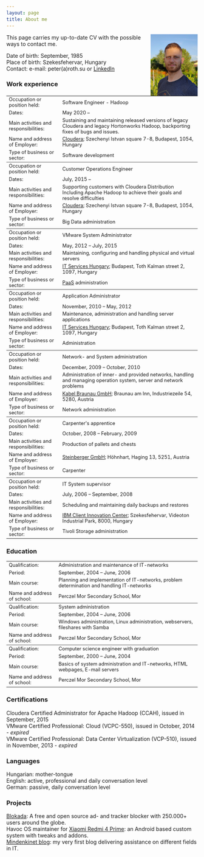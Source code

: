 ```yaml
---
layout: page
title: About me
---
```

<img src="/assets/pic/peter.jpg" align="right"/>
This page carries my up-to-date CV with the possible ways to contact me.

Date of birth: September, 1985  
Place of birth: Szekesfehervar, Hungary  
Contact: e-mail: peter(a)roth.su or [LinkedIn](https://www.linkedin.com/in/thisispeterroth/)  

<style>
    table, tr, td {
        align="left";
        font-size: .8rem;
    }
</style>

### Work experience
<table>
  <col width="28%">
  <col width="72%">
  <tr>
        <td>Occupation or position held:</td>
        <td>Software Engineer - Hadoop</td>
    </tr>
    <tr>
        <td>Dates:</td>
        <td>May 2020 &ndash;</td>
    </tr>
    <tr>
        <td>Main activities and responsibilities:</td>
        <td>Sustaining and maintaining released versions of legacy Cloudera and legacy Hortonworks Hadoop, backporting fixes of bugs and issues.</td>
    </tr>
    <tr>
        <td>Name and address of Employer:</td>
        <td><a href="https://www.cloudera.com/" target="_blank">Cloudera</a>; Szechenyi Istvan square 7-8, Budapest, 1054, Hungary</td>
    </tr>
    <tr>
        <td style="border-bottom: 1px solid #404040;">Type of business or sector:</td>
        <td style="border-bottom: 1px solid #404040;">Software development</td>
    </tr>
    <tr>
        <td>Occupation or position held:</td>
        <td>Customer Operations Engineer</td>
    </tr>
    <tr>
        <td>Dates:</td>
        <td>July, 2015 &ndash;</td>
    </tr>
    <tr>
    	<td>Main activities and responsibilities:</td>
    	<td>Supporting customers with Cloudera Distribution Including Apache Hadoop to achieve their goals and resolve difficulties</td>
    </tr>
    <tr>
    	<td>Name and address of Employer:</td>
    	<td><a href="https://www.cloudera.com/" target="_blank">Cloudera</a>; Szechenyi Istvan square 7-8, Budapest, 1054, Hungary</td>
    </tr>
    <tr>
    	<td style="border-bottom: 1px solid #404040;">Type of business or sector:</td>
    	<td style="border-bottom: 1px solid #404040;">Big Data administration</td>
    </tr>
    <tr>
        <td>Occupation or position held:</td>
        <td>VMware System Administrator</td>
    </tr>
    <tr>
        <td>Dates:</td>
        <td>May, 2012 &ndash; July, 2015</td>
    </tr>
    <tr>
    	<td>Main activities and responsibilities:</td>
    	<td>Maintaining, configuring and handling physical and virtual servers</td>
    </tr>
    <tr>
    	<td>Name and address of Employer:</td>
    	<td><a href="https://www.it-services.hu/" target="_blank">IT Services Hungary</a>; Budapest, Toth Kalman street 2, 1097, Hungary</td>
    </tr>
    <tr>
    	<td style="border-bottom: 1px solid #404040;">Type of business or sector:</td>
    	<td style="border-bottom: 1px solid #404040;"><a href="https://en.wikipedia.org/wiki/Platform_as_a_service" target="_blank">PaaS</a> administration</td>
    </tr>
    <tr>
        <td>Occupation or position held:</td>
        <td>Application Administrator</td>
    </tr>
    <tr>
        <td>Dates:</td>
        <td>November, 2010 &ndash; May, 2012</td>
    </tr>
    <tr>
    	<td>Main activities and responsibilities:</td>
    	<td>Maintenance, administration and handling server applications</td>
    </tr>
    <tr>
    	<td>Name and address of Employer:</td>
    	<td><a href="https://www.it-services.hu/" target="_blank">IT Services Hungary</a>; Budapest, Toth Kalman street 2, 1097, Hungary</td>
    </tr>
    <tr>
    	<td style="border-bottom: 1px solid #404040;">Type of business or sector:</td>
    	<td style="border-bottom: 1px solid #404040;">Administration</td>
    </tr>
    <tr>
        <td>Occupation or position held:</td>
        <td>Network- and System administration</td>
    </tr>
    <tr>
        <td>Dates:</td>
        <td>December, 2009 &ndash; October, 2010</td>
    </tr>
    <tr>
        <td>Main activities and responsibilities:</td>
        <td>Administration of inner- and provided networks, handling and managing operation system, server and network problems</td>
    </tr>
    <tr>
        <td>Name and address of Employer:</td>
        <td><a href="https://www.kabel-braunau.tv/" target="_blank">Kabel Braunau GmbH</a>; Braunau am Inn, Industriezeile 54, 5280, Austria</td>
    </tr>
    <tr>
        <td style="border-bottom: 1px solid #404040;">Type of business or sector:</td>
        <td style="border-bottom: 1px solid #404040;">Network administration</td>
    </tr>
    <tr>
        <td>Occupation or position held:</td>
        <td>Carpenter's apprentice</td>
    </tr>
    <tr>
        <td>Dates:</td>
        <td>October, 2008 &ndash; February, 2009</td>
    </tr>
    <tr>
        <td>Main activities and responsibilities:</td>
        <td>Production of pallets and chests</td>
    </tr>
    <tr>
        <td>Name and address of Employer:</td>
        <td><a href="www.kisten.at" target="_blank">Steinberger GmbH</a>; Höhnhart, Haging 13, 5251, Austria</td>
    </tr>
    <tr>
        <td style="border-bottom: 1px solid #404040;">Type of business or sector:</td>
        <td style="border-bottom: 1px solid #404040;">Carpenter</td>
    </tr>
    <tr>
        <td>Occupation or position held:</td>
        <td>IT System supervisor</td>
    </tr>
    <tr>
        <td>Dates:</td>
        <td>July, 2006 &ndash; September, 2008</td>
    </tr>
    <tr>
        <td>Main activities and responsibilities:</td>
        <td>Scheduling and maintaining daily backups and restores</td>
    </tr>
    <tr>
        <td>Name and address of Employer:</td>
        <td><a href="https://www.ibm.com/hu-en" target="_blank">IBM Client Innovation Center</a>; Szekesfehervar, Videoton Industrial Park, 8000, Hungary</td>
    </tr>
    <tr>
        <td>Type of business or sector:</td>
        <td>Tivoli Storage administration</td>
    </tr>
</table>

### Education
<table>
  <col width="26%">
  <col width="74%">
    <tr>
        <td>Qualification:</td>
        <td>Administration and maintenance of IT-networks</td>
    </tr>
    <tr>
        <td>Period:</td>
        <td>September, 2004 &ndash; June, 2006</td>
    </tr>
    <tr>
        <td>Main course:</td>
        <td>Planning and implementation of IT-networks, problem determination and handling IT-networks</td>
    </tr>
    <tr>
        <td style="border-bottom: 1px solid #404040;">Name and address of school:</td>
        <td style="border-bottom: 1px solid #404040;">Perczel Mor Secondary School, Mor</td>
    </tr>
    <tr>
        <td>Qualification:</td>
        <td>System administration</td>
    </tr>
    <tr>
        <td>Period:</td>
        <td>September, 2004 &ndash; June, 2006</td>
    </tr>
    <tr>
        <td>Main course:</td>
        <td>Windows administration, Linux administration, webservers, fileshares with Samba</td>
    </tr>
    <tr>
        <td style="border-bottom: 1px solid #404040;">Name and address of school:</td>
        <td style="border-bottom: 1px solid #404040;">Perczel Mor Secondary School, Mor</td>
    </tr>
    <tr>
        <td>Qualification:</td>
        <td>Computer science engineer with graduation</td>
    </tr>
    <tr>
        <td>Period:</td>
        <td>September, 2000 &ndash; June, 2004</td>
    </tr>
    <tr>
        <td>Main course:</td>
        <td>Basics of system administration and IT-networks, HTML webpages, E-mail servers</td>
    </tr>
    <tr>
        <td>Name and address of school:</td>
        <td>Perczel Mor Secondary School, Mor</td>
    </tr>
</table>

### Certifications
Cloudera Certified Administrator for Apache Hadoop (CCAH), issued in September, 2015  
VMware Certified Professional: Cloud (VCPC-550), issued in October, 2014 - _expired_  
VMware Certified Professional: Data Center Virtualization (VCP-510), issued in November, 2013 - _expired_  

### Languages
Hungarian: mother-tongue  
English: active, professional and daily conversation level  
German: passive, daily conversation level  

### Projects
[Blokada](https://github.com/blokadaorg/blokada): A free and open source ad- and tracker blocker with 250.000+ users around the globe.  
Havoc OS maintainer for [Xiaomi Redmi 4 Prime](https://github.com/peterroth/android_device_xiaomi_markw): an Android based custom system with tweaks and addons.  
[Mindenkinet blog](https://mindenkinet.wordpress.com/): my very first blog delivering assistance on different fields in IT.
